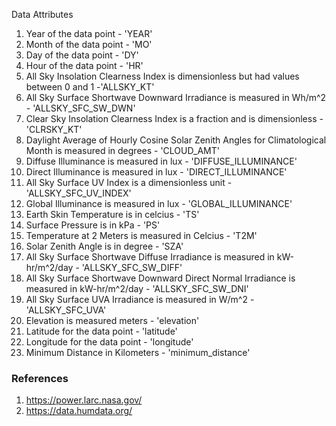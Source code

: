 Data Attributes
1. Year of the data point - 'YEAR'
2. Month of the data point - 'MO'
3. Day of the data point - 'DY'
4. Hour of the data point - 'HR'
5. All Sky Insolation Clearness Index is dimensionless but had values between 0 and 1 -'ALLSKY_KT'
6. All Sky Surface Shortwave Downward Irradiance is measured in Wh/m^2 -  'ALLSKY_SFC_SW_DWN'
7. Clear Sky Insolation Clearness Index is a fraction and is dimensionless - 'CLRSKY_KT'
8.  Daylight Average of Hourly Cosine Solar Zenith Angles for Climatological Month is measured in degrees - 'CLOUD_AMT'
9.  Diffuse Illuminance is measured in lux - 'DIFFUSE_ILLUMINANCE'
10. Direct Illuminance is measured in lux - 'DIRECT_ILLUMINANCE'
11. All Sky Surface UV Index is a dimensionless unit - 'ALLSKY_SFC_UV_INDEX'
12. Global Illuminance is measured in lux - 'GLOBAL_ILLUMINANCE'
13. Earth Skin Temperature is in celcius - 'TS'
14.  Surface Pressure is in kPa - 'PS'
15. Temperature at 2 Meters is measured in Celcius - 'T2M'
16. Solar Zenith Angle is in degree - 'SZA'
17. All Sky Surface Shortwave Diffuse Irradiance is measured in kW-hr/m^2/day - 'ALLSKY_SFC_SW_DIFF'
18. All Sky Surface Shortwave Downward Direct Normal Irradiance is measured in kW-hr/m^2/day - 'ALLSKY_SFC_SW_DNI'
19. All Sky Surface UVA Irradiance is measured in W/m^2 - 'ALLSKY_SFC_UVA'
20. Elevation is measured meters - 'elevation'
21. Latitude for the data point - 'latitude'
22. Longitude for the data point - 'longitude'
23. Minimum Distance in Kilometers - 'minimum_distance'


### References
1. https://power.larc.nasa.gov/
2. https://data.humdata.org/